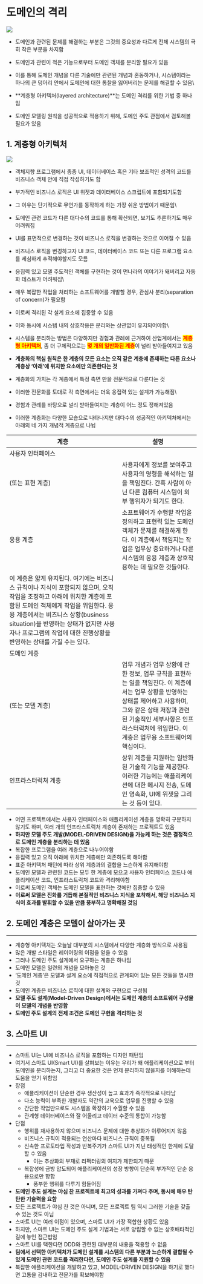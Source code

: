 # 도메인의 격리

![](../../.gitbook/assets/Untitled-8.png)

* 도메인과 관련된 문제를 해결하는 부분은 그것의 중요성과 다르게 전체 시스템의 극히 작은 부분을 차지함
* 도메인과 관련이 적은 기능으로부터 도메인 객체를 분리할 필요가 있음
* 이를 통해 도메인 개념을 다른 기술에만 관련된 개념과 혼동하거나, 시스템이라는 하나의 큰 덩어리 안에서 도메인에 대한 통찰을 잃어버리는 문제를 해결할 수 있음\

* **계층형 아키텍처(layered architecture)**는 도메인 격리를 위한 기법 중 하나임
* 도메인 모델링 원칙을 성공적으로 적용하기 위해, 도메인 주도 관점에서 검토해볼 필요가 있음

## 1. 계층형 아키텍처

![](../../.gitbook/assets/Untitled-9.png)

* 객체지향 프로그램에서 종종 UI, 데이터베이스 혹은 기타 보조적인 성격의 코드를 비즈니스 객체 안에 직접 작성하기도 함
* 부가적인 비즈니스 로직은 UI 위젯과 데이터베이스 스크립트에 포함되기도함
* 그 이유는 단기적으로 무언가를 동작하게 하는 가장 쉬운 방법이기 때문임\

* 도메인 관련 코드가 다른 대다수의 코드를 통해 확산되면, 보기도 추론하기도 매우 어려워짐
* UI를 표면적으로 변경하는 것이 비즈니스 로직을 변경하는 것으로 이어질 수 있음
* 비즈니스 로직을 변경하고자 UI 코드, 데이터베이스 코드 또는 다른 프로그램 요소를 세심하게 추적해야할지도 모름
* 응집력 있고 모델 주도적인 객체를 구현하는 것이 먼나라의 이야기가 돼버리고 자동화 테스트가 어려워짐\

* 매우 복잡한 작업을 처리하는 소프트웨어를 개발할 경우, 관심사 분리(separation of concern)가 필요함
* 이로써 격리된 각 설계 요소에 집중할 수 있음
* 이와 동시에 시스템 내의 상호작용은 분리와는 상관없이 유지되어야함\

* 시스템을 분리하는 방법은 다양하지만 경험과 관례에 근거하여 산업계에서는 <mark style="color:red;">**계층형 아키텍처**</mark>, 좀 더 구체적으로는 <mark style="color:red;">**몇 개의 일반화된 계층**</mark>이 널리 받아들여지고 있음
* **계층화의 핵심 원칙은 한 계층의 모든 요소는 오직 같은 계층에 존재하는 다른 요소나 계층상 ‘아래’에 위치한 요소에만 의존한다는 것**
* 계층화의 가치는 각 계층에서 특정 측면 만을 전문적으로 다룬다는 것
* 이러한 전문화를 토대로 각 측면에서는 더욱 응집력 있는 설계가 가능해짐\

* 경험과 관례를 바탕으로 널리 받아들여지는 계층이 어느 정도 정해져있음
* 이러한 계층화는 다양한 모습으로 나타나지만 대다수의 성공적인 아키텍처에서는 아래의 네 가지 개념적 계층으로 나뉨



| 계층                                                                                                                                                                                       | 설명                                                                                                                                             |
| ---------------------------------------------------------------------------------------------------------------------------------------------------------------------------------------- | ---------------------------------------------------------------------------------------------------------------------------------------------- |
| 사용자 인터페이스                                                                                                                                                                                |                                                                                                                                                |
| (또는 표현 계층)                                                                                                                                                                               | 사용자에게 정보를 보여주고 사용자의 명령을 해석하는 일을 책임진다. 간혹 사람이 아닌 다른 컴퓨터 시스템이 외부 행위자가 되기도 한다.                                                                    |
| 응용 계층                                                                                                                                                                                    | 소프트웨어가 수행할 작업을 정의하고 표현력 있는 도메인 객체가 문제를 해결하게 한다. 이 계층에서 책임지는 작업은 업무상 중요하거나 다른 시스템의 응용 계층과 상호작용하는 데 필요한 것들이다.                                    |
| 이 계층은 얇게 유지된다. 여기에는 비즈니스 규칙이나 지식이 포함되지 않으며, 오직 작업을 조정하고 아래에 위치한 계층에 포함된 도메인 객체에게 작업을 위임한다. 응용 계층에서는 비즈니스 상황(business situation)을 반영하는 상태가 없지만 사용자나 프로그램의 작업에 대한 진행상황을 반영하는 상태를 가질 수는 있다. |                                                                                                                                                |
| 도메인 계층                                                                                                                                                                                   |                                                                                                                                                |
| (또는 모델 계층)                                                                                                                                                                               | 업무 개념과 업무 상황에 관한 정보, 업무 규칙을 표현하는 일을 책임진다. 이 계층에서는 업무 상황을 반영하는 상태를 제어하고 사용하며, 그와 같은 상태 저장과 관련된 기술적인 세부사항은 인프라스터럭처에 위임한다. 이 계층은 업무용 소프트웨어의 핵심이다. |
| 인프라스터럭처 계층                                                                                                                                                                               | 상위 계층을 지원하는 일반화된 기술적 기능을 제공한다. 이러한 기능에는 애플리케이션에 대한 메시지 전송, 도메인 영속화, UI에 위젯을 그리는 것 등이 있다.                                                       |



* 어떤 프로젝트에서는 사용자 인터페이스와 애플리케이션 계층을 명확히 구분하지 않기도 하며, 여러 개의 인프라스트럭처 계층이 존재하는 프로젝트도 있음
* **하지만 모델 주도 개발(MODEL-DRIVEN DESIGN)을 가능케 하는 것은 결정적으로 도메인 계층을 분리하는 데 있음**
* 복잡한 프로그램을 여러 계층으로 나누어야함
* 응집력 있고 오직 아래에 위치한 계층에만 의존하도록 해야함
* 표준 아키텍처 패턴에 따라 상위 계층과의 결합을 느슨하게 유지해야함
* 도메인 모델과 관련된 코드는 모두 한 계층에 모으고 사용자 인터페이스 코드나 애플리케이션 코드, 인프라스트럭처 코드와 격리해야함
* 이로써 도메인 객체는 도메인 모델을 표현하는 것에만 집중할 수 있음
* **이로써 모델은 진화를 거듭해 본질적인 비즈니스 지식을 포착해서, 해당 비즈니스 지식이 효과를 발휘할 수 있을 만큼 풍부하고 명확해질 것임**

## 2. 도메인 계층은 모델이 살아가는 곳

***

* 계층형 아키텍처는 오늘날 대부분의 시스템에서 다양한 계층화 방식으로 사용됨
* 많은 개발 스타일은 레이어링의 이점을 얻을 수 있음
* 그러나 도메인 주도 설계에서 요구하는 계층은 하나임
* 도메인 모델은 일련의 개념을 모아놓은 것
* ‘도메인 계층’은 모델과 설계 요소에 직접적으로 관계되어 있는 모든 것들을 명시한 것
* 도메인 계층은 비즈니스 로직에 대한 설계와 구현으로 구성됨
* **모델 주도 설계(Model-Driven Design)에서는 도메인 계층의 소프트웨어 구성물이 모델의 개념을 반영함**
* **도메인 주도 설계의 전제 조건은 도메인 구현을 격리하는 것**

## 3. 스마트 UI

***

* 스마트 UI는 UI에 비즈니스 로직을 포함하는 디자인 패턴임
* 여기서 스마트 UI(Smart UI)를 살펴보는 이유는 우리가 왜 애플리케이션으로 부터 도메인을 분리하는지, 그리고 더 중요한 것은 언제 분리하지 않을지를 이해하는데 도움을 얻기 위함임
* 장점
  * 애플리케이션이 단순한 경우 생산성이 높고 효과가 즉각적으로 나타남
  * 다소 능력이 부족한 개발자도 약간의 교육으로 업무를 진행할 수 있음
  * 간단한 작업만으로도 시스템을 확장하기 수월할 수 있음
  * 관계형 데이터베이스와 잘 어울리고 데이터 수준의 통합이 가능함
* 단점
  * 행위를 재사용하지 않으며 비즈니스 문제에 대한 추상화가 이루어지지 않음
  * 비즈니스 규칙이 적용되는 연산마다 비즈니스 규칙이 중복됨
  * 신속한 프로토타입 작성과 반복주기가 스마트 UI가 지닌 태생적인 한계에 도달할 수 있음
    * 이는 추상화의 부재로 리팩터링의 여지가 제한되기 때문
  * 복잡성에 금방 압도되어 애플리케이션의 성장 방향이 단순히 부가적인 단순 응용으로만 향함
    * 풍부한 행위를 다루기 힘들어짐
* **도메인 주도 설계는 야심 찬 프로젝트에 최고의 성과를 가져다 주며, 동시에 매우 탄탄한 기술력을 요함**
* 모든 프로젝트가 야심 찬 것은 아니며, 모든 프로젝트 팀 역시 그러한 기술을 갖출 수 있는 것도 아님
* 스마트 UI는 여러 이점이 있으며, 스마트 UI가 가장 적합한 상황도 있음
* 하지만, 스마트 UI는 도메인 주도 설계 기법과는 서로 양립할 수 없는 상호배타적인 길에 놓인 접근법임
* 스마트 UI를 택한다면 DDD와 관련된 대부분의 내용을 적용할 수 없음
* **팀에서 선택한 아키텍처가 도메인 설계를 시스템의 다른 부분과 느슨하게 결합될 수 있게 도메인 관련 코드를 격리한다면, 도메인 주도 설계를 지원할 수 있음**
* 복잡한 애플리케이션을 개발하고 있고, MODEL-DRIVEN DESIGN을 하기로 했다면 고통을 감내하고 전문가를 확보해야함
